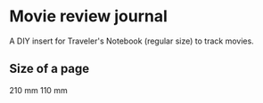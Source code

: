 # Movie review journal

A DIY insert for Traveler's Notebook (regular size) to track movies.


## Size of a page

 210 mm
 110 mm
